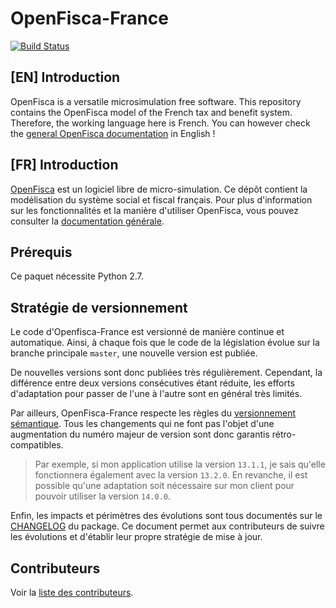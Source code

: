 # OpenFisca-France

[![Build Status](https://travis-ci.org/openfisca/openfisca-france.svg?branch=master)](https://travis-ci.org/openfisca/openfisca-france)

## [EN] Introduction
OpenFisca is a versatile microsimulation free software. This repository contains the OpenFisca model of the French tax and benefit system. Therefore, the working language here is French. You can however check the [general OpenFisca documentation](https://doc.openfisca.fr/) in English !

## [FR] Introduction
[OpenFisca](https://www.openfisca.fr/) est un logiciel libre de micro-simulation. Ce dépôt contient la modélisation du système social et fiscal français. Pour plus d'information sur les fonctionnalités et la manière d'utiliser OpenFisca, vous pouvez consulter la [documentation générale](https://doc.openfisca.fr/).

## Prérequis

Ce paquet nécessite Python 2.7.

## Stratégie de versionnement

Le code d'Openfisca-France est versionné de manière continue et automatique. Ainsi, à chaque fois que le code de la législation évolue sur la branche principale `master`, une nouvelle version est publiée.

De nouvelles versions sont donc publiées très régulièrement. Cependant, la différence entre deux versions consécutives étant réduite, les efforts d'adaptation pour passer de l'une à l'autre sont en général très limités.

Par ailleurs, OpenFisca-France respecte les règles du [versionnement sémantique](http://semver.org/). Tous les changements qui ne font pas l'objet d'une augmentation du numéro majeur de version sont donc garantis rétro-compatibles.

> Par exemple, si mon application utilise la version `13.1.1`, je sais qu'elle fonctionnera également avec la version `13.2.0`. En revanche, il est possible qu'une adaptation soit nécessaire sur mon client pour pouvoir utiliser la version `14.0.0`.

Enfin, les impacts et périmètres des évolutions sont tous documentés sur le [CHANGELOG](CHANGELOG.md) du package. Ce document permet aux contributeurs de suivre les évolutions et d'établir leur propre stratégie de mise à jour.

## Contributeurs

Voir la [liste des contributeurs](https://github.com/openfisca/openfisca-france/graphs/contributors).

